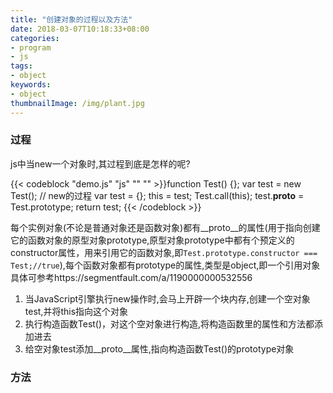 ```yaml
---
title: "创建对象的过程以及方法"
date: 2018-03-07T10:18:33+08:00
categories:
- program
- js
tags:
- object
keywords:
- object
thumbnailImage: /img/plant.jpg
---
```


<!--more-->
### 过程
js中当new一个对象时,其过程到底是怎样的呢?  

{{< codeblock "demo.js" "js" "" "" >}}function Test() {};
  var test = new Test();
  // new的过程
  var test = {};
  this = test;
  Test.call(this);
  test.__proto__ = Test.prototype;
  return test;
{{< /codeblock >}} 

每个实例对象(不论是普通对象还是函数对象)都有__proto__的属性(用于指向创建它的函数对象的原型对象prototype,原型对象prototype中都有个预定义的constructor属性，用来引用它的函数对象,即`Test.prototype.constructor === Test;//true`),每个函数对象都有prototype的属性,类型是object,即一个引用对象  
具体可参考https://segmentfault.com/a/1190000000532556 

1. 当JavaScript引擎执行new操作时,会马上开辟一个块内存,创建一个空对象test,并将this指向这个对象  
2. 执行构造函数Test()，对这个空对象进行构造,将构造函数里的属性和方法都添加进去  
3. 给空对象test添加__proto__属性,指向构造函数Test()的prototype对象  

### 方法  
